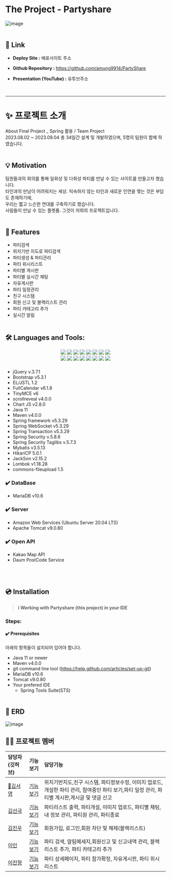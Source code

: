 
# The Project - Partyshare

![image](https://github.com/amung9914/PartyShare/assets/137124338/a0eb259b-6a6e-4ad5-8394-877e0f766918)
<br><br/>
## 🔗 Link
- **Deploy Site :** 배포사이트 주소

- **Github Repository :** https://github.com/amung9914/PartyShare
  
- **Presentation (YouTube) :** 유투브주소
<br/>

* * *

#  ✨ 프로젝트 소개
About Final Project _ Spring 활용 / Team Project <br/>
2023.08.02 ~ 2023.09.04 총 34일간 설계 및 개발하였으며, 5명의 팀원이 함께 하였습니다.
<br><br/>
## 💡 Motivation
팀원들과의 회의를 통해 일회성 및 다회성 파티를 만날 수 있는 사이트를 만들고자 했습니다.  <br/>
타인과의 만남이 어려워지는 세상. 익숙하지 않는 타인과 새로운 인연을 맺는 것은 부담도 존재하기에, <br/>
우리는 짧고 느슨한 연대를 구축하기로 했습니다. <br/>
사람들이 만날 수 있는 플랫폼. 그것이 저희의 프로젝트입니다. 
<br><br>

## 📌 Features
- 파티검색
- 위치기반 지도로 파티검색
- 파티생성 & 파티관리
- 파티 위시리스트
- 파티별 게시판
- 파티별 실시간 채팅
- 자유게시판
- 파티 일정관리
- 친구 시스템
- 회원 신고 및 블랙리스트 관리
- 파티 카테고리 추가
- 실시간 알림
<br><br>



## 🛠 Languages and Tools:

<div align="center">
	<img src="https://img.shields.io/badge/Java-007396?style=flat&logo=Java&logoColor=white" />
	<img src="https://img.shields.io/badge/HTML5-E34F26?style=flat&logo=HTML5&logoColor=white" />
	<img src="https://img.shields.io/badge/CSS3-1572B6?style=flat&logo=CSS3&logoColor=white" />
  <img src="https://img.shields.io/badge/JavaScript-F7DF1E?style=flat&logo=JavaScript&logoColor=white" />
  <img src="https://img.shields.io/badge/jQuery-0769AD?style=flat&logo=jQuery&logoColor=white" />
  <img src="https://img.shields.io/badge/Bootstrap-7952B3?style=flat&logo=Bootstrap&logoColor=white" />
  <img src="https://img.shields.io/badge/Chart.js-FF6384?style=flat&logo=Chart.js&logoColor=white" />
  <img src="https://img.shields.io/badge/Apache Maven-C71A36?style=flat&logo=Apache Maven&logoColor=white" />
  <br/>
  <img src="https://img.shields.io/badge/Spring-6DB33F?style=flat&logo=Spring&logoColor=white" />
  <img src="https://img.shields.io/badge/Spring Security-6DB33F?style=flat&logo=Spring Security&logoColor=white" />
  <img src="https://img.shields.io/badge/MariaDB-003545?style=flat&logo=MariaDB&logoColor=white" />
  <img src="https://img.shields.io/badge/Amazon AWS-232F3E?style=flat&logo=Amazon AWS&logoColor=white" />
  <img src="https://img.shields.io/badge/Apache Tomcat-F8DC75?style=flat&logo=Apache Tomcat&logoColor=white" />
  <img src="https://img.shields.io/badge/Kakao-FFCD00?style=flat&logo=Kakao&logoColor=white" />
  <img src="https://img.shields.io/badge/Git-F05032?style=flat&logo=Git&logoColor=white" />
  <img src="https://img.shields.io/badge/Notion-000000?style=flat&logo=Notion&logoColor=white" />
</div>

### 
- jQuery v.3.7.1
- Bootstrap v5.3.1
- EL/JSTL 1.2
- FullCalendar v6.1.8
- TinyMCE v6
- scrollreveal v4.0.0
- Chart JS v2.8.0
- Java 11
- Maven v4.0.0
- Spring framework v5.3.29
- Spring WebSocket v5.3.29
- Spring Transaction v5.3.29
- Spring Security v.5.8.6
- Spring Security Taglibs v.5.7.3
- Mybatis v3.5.13
- HikariCP 5.0.1
- JackSon v2.15.2
- Lombok v1.18.28
- commons-fileupload 1.5

### ✔️ DataBase
- MariaDB v10.6

### ✔️ Server
- Amazon Web Services (Ubuntu Server 20.04 LTS)
- Apache Tomcat v9.0.80

### ✔️ Open API
- Kakao Map API
- Daum PostCode Service
  
<br><br/>
## 💿 Installation
> #### ℹ️ Working with Partyshare (this project) in your IDE
### Steps:
#### ✔️ Prerequisites
아래의 항목들이 설치되어 있어야 합니다.
- Java 11 or newer
- Maven v4.0.0
- git command line tool (https://help.github.com/articles/set-up-git)
- MariaDB v10.6
- Tomcat v9.0.80
- Your prefered IDE
    - Spring Tools Suite(STS)
<br><br/>
## 🧱 ERD
![image](https://github.com/amung9914/PartyShare/assets/137124338/113952a5-6f90-4e1b-a638-9a2697b7dd89)

## ‍🧑‍💻 프로젝트 멤버

|담당자(깃허브)|기능보기|담당기능|
|:---|:---|:---|
|[🔰김서영](https://github.com/amung9914) |[기능보기](https://github.com/amung9914/PartyShare/edit/master/README.md)|위치기반지도,친구 시스템, 파티정보수정, 이미지 업로드, 개설한 파티 관리, 참여중인 파티 보기,파티 일정 관리, 파티별 게시판,게시글 및 댓글 신고|
|[김선국](https://github.com/rlatjsrnr) |[기능보기](https://github.com/amung9914/PartyShare/edit/master/README.md)|파티리스트 출력, 파티개설, 이미지 업로드, 파티별 채팅, 내 정보 관리, 파티원 관리, 파티종료|
|[김진우](https://github.com/kimjw1200) |[기능보기](https://github.com/amung9914/PartyShare/edit/master/README.md)|회원가입, 로그인,회원 차단 및 해제(블랙리스트)|
|[이인](https://github.com/ini-code) |[기능보기](https://github.com/amung9914/PartyShare/edit/master/README.md)|파티 검색, 알림메세지,회원신고 및 신고내역 관리, 블랙리스트 추가, 파티 카테고리 추가|
|[이진형](https://github.com/JinLeebriller) |[기능보기](https://github.com/amung9914/PartyShare/edit/master/README.md)|파티 상세페이지, 파티 참가확정, 자유게시판, 파티 위시리스트|


